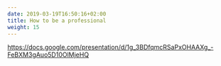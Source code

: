 ```yaml
---
date: 2019-03-19T16:50:16+02:00
title: How to be a professional
weight: 15
---
```


https://docs.google.com/presentation/d/1g_3BDfqmcRSaPxOHAAXg_-FeBXM3gAuo5D10OlMjeHQ